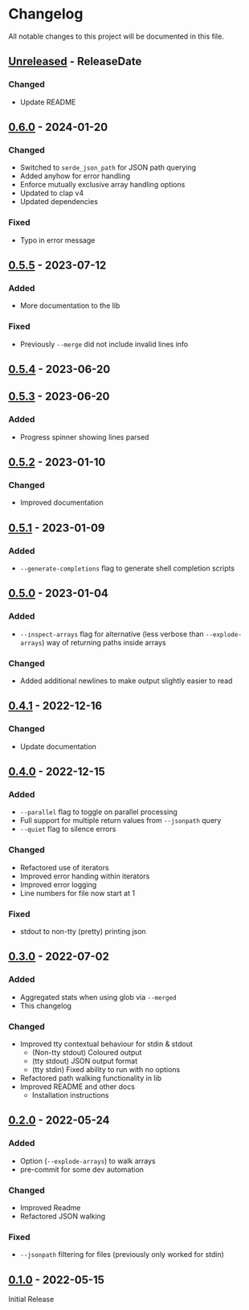 # Changelog

All notable changes to this project will be documented in this file.

<!-- next-header -->

## [Unreleased] - ReleaseDate

### Changed
- Update README

## [0.6.0] - 2024-01-20

### Changed
- Switched to `serde_json_path` for JSON path querying
- Added anyhow for error handling
- Enforce mutually exclusive array handling options
- Updated to clap v4
- Updated dependencies

### Fixed
- Typo in error message

## [0.5.5] - 2023-07-12

### Added
- More documentation to the lib

### Fixed
- Previously `--merge` did not include invalid lines info

## [0.5.4] - 2023-06-20

## [0.5.3] - 2023-06-20

### Added
- Progress spinner showing lines parsed

## [0.5.2] - 2023-01-10

### Changed
- Improved documentation

## [0.5.1] - 2023-01-09

### Added
- `--generate-completions` flag to generate shell completion scripts

## [0.5.0] - 2023-01-04

### Added
- `--inspect-arrays` flag for alternative (less verbose than `--explode-arrays`) way of returning paths inside arrays

### Changed
- Added additional newlines to make output slightly easier to read

## [0.4.1] - 2022-12-16

### Changed

- Update documentation

## [0.4.0] - 2022-12-15

### Added
- `--parallel` flag to toggle on parallel processing
- Full support for multiple return values from `--jsonpath` query
- `--quiet` flag to silence errors

### Changed
- Refactored use of iterators
- Improved error handing within iterators
- Improved error logging
- Line numbers for file now start at 1

### Fixed
- stdout to non-tty (pretty) printing json

## [0.3.0] - 2022-07-02

### Added
- Aggregated stats when using glob via `--merged`
- This changelog

### Changed
- Improved tty contextual behaviour for stdin & stdout
  - (Non-tty stdout) Coloured output
  - (tty stdout) JSON output format
  - (tty stdin) Fixed ability to run with no options
- Refactored path walking functionality in lib
- Improved README and other docs
  - Installation instructions

## [0.2.0] - 2022-05-24

### Added
- Option (`--explode-arrays`) to walk arrays
- pre-commit for some dev automation

### Changed
- Improved Readme
- Refactored JSON walking

### Fixed
- `--jsonpath` filtering for files (previously only worked for stdin)

## [0.1.0] - 2022-05-15

Initial Release

<!-- next-url -->
[Unreleased]: https://github.com/cbrown1234/analyse-json/compare/v0.6.0...HEAD
[0.6.0]: https://github.com/cbrown1234/analyse-json/compare/v0.5.5...v0.6.0
[0.5.5]: https://github.com/cbrown1234/analyse-json/compare/v0.5.4...v0.5.5
[0.5.4]: https://github.com/cbrown1234/analyse-json/compare/v0.5.3...v0.5.4
[0.5.3]: https://github.com/cbrown1234/analyse-json/compare/v0.5.2...v0.5.3
[0.5.2]: https://github.com/cbrown1234/analyse-json/compare/v0.5.1...v0.5.2
[0.5.1]: https://github.com/cbrown1234/analyse-json/compare/v0.5.0...v0.5.1
[0.5.0]: https://github.com/cbrown1234/analyse-json/compare/v0.4.1...v0.5.0
[0.4.1]: https://github.com/cbrown1234/analyse-json/compare/v0.4.0...v0.4.1
[0.4.0]: https://github.com/cbrown1234/analyse-json/compare/v0.3.0...v0.4.0
[0.3.0]: https://github.com/cbrown1234/analyse-json/compare/v0.2.0...v0.3.0
[0.2.0]: https://github.com/cbrown1234/analyse-json/compare/v0.1.0...v0.2.0
[0.1.0]: https://github.com/cbrown1234/analyse-json/releases/tag/v0.1.0
